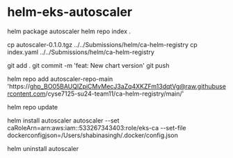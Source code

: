 # helm-eks-autoscaler



helm package autoscaler
helm repo index . 

cp autoscaler-0.1.0.tgz ../../Submissions/helm/ca-helm-registry 
cp index.yaml ../../Submissions/helm/ca-helm-registry 


git add .
git commit -m 'feat: New chart version'
git push


helm repo add autoscaler-repo-main 'https://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@raw.githubusercontent.com/cyse7125-su24-team11/ca-helm-registry/main/'

helm repo update





helm install autoscaler autoscaler --set caRoleArn=arn:aws:iam::533267343403:role/eks-ca --set-file dockerconfigjson=/Users/shabinasingh/.docker/config.json


helm uninstall autoscaler